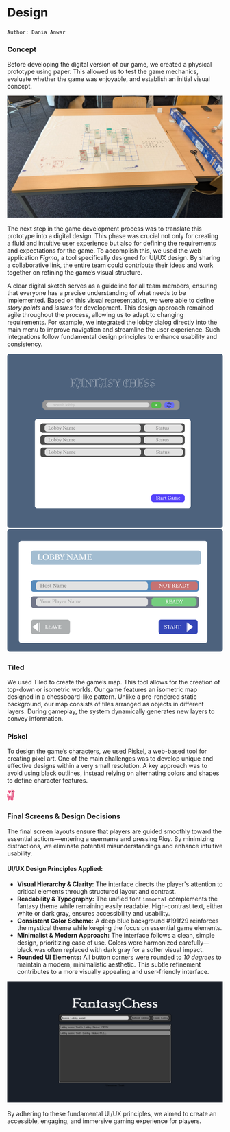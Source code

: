 # Design

`Author: Dania Anwar`

### Concept
Before developing the digital version of our game, we created a physical prototype using paper.
This allowed us to test the game mechanics, evaluate whether the game was enjoyable, and establish an initial visual concept.

![image.png](../img/figma/image.png)

The next step in the game development process was to translate this prototype into a digital design.
This phase was crucial not only for creating a fluid and intuitive user experience but also for defining the requirements and expectations for the game.
To accomplish this, we used the web application *Figma*, a tool specifically designed for UI/UX design.
By sharing a collaborative link, the entire team could contribute their ideas and work together on refining the game’s visual structure.

A clear digital sketch serves as a guideline for all team members, ensuring that everyone has a precise understanding of what needs to be implemented.
Based on this visual representation, we were able to define *story points* and *issues* for development. This design approach remained agile throughout the process, allowing us to adapt to changing requirements. For example, we integrated the lobby dialog directly into the main menu to improve navigation and streamline the user experience. Such integrations follow fundamental design principles to enhance usability and consistency.

![mainmenu.webp](../img/figma/mainmenu.webp)
![lobbyDialog.webp](../img/figma/lobbyDialog.webp)

### Tiled

We used Tiled to create the game’s map.
This tool allows for the creation of top-down or isometric worlds.
Our game features an isometric map designed in a chessboard-like pattern.
Unlike a pre-rendered static background, our map consists of tiles arranged as objects in different layers.
During gameplay, the system dynamically generates new layers to convey information.


### Piskel
To design the game’s [characters](Characters.md), we used Piskel, a web-based tool for creating pixel art.
One of the main challenges was to develop unique and effective designs within a very small resolution.
A key approach was to avoid using black outlines, instead relying on alternating colors and shapes to define character features.


![blossom-back.png](../img/characters/blossom-back.png)


### Final Screens & Design Decisions
The final screen layouts ensure that players are guided smoothly toward the essential actions—entering a username and pressing *Play*.
By minimizing distractions, we eliminate potential misunderstandings and enhance intuitive usability.

#### UI/UX Design Principles Applied:
- **Visual Hierarchy & Clarity:** The interface directs the player's attention to critical elements through structured layout and contrast.
- **Readability & Typography:** The unified font `ìmmortal` complements the fantasy theme while remaining easily readable. High-contrast text, either white or dark gray, ensures accessibility and usability.
- **Consistent Color Scheme:** A deep blue background #191f29 reinforces the mystical theme while keeping the focus on essential game elements.
- **Minimalist & Modern Approach:** The interface follows a clean, simple design, prioritizing ease of use. Colors were harmonized carefully—black was often replaced with dark gray for a softer visual impact.
- **Rounded UI Elements:** All button corners were rounded to *10 degrees* to maintain a modern, minimalistic aesthetic. This subtle refinement contributes to a more visually appealing and user-friendly interface.

![Lobbyscreen.png](../img/screens/Lobbyscreen.png)


By adhering to these fundamental UI/UX principles, we aimed to create an accessible, engaging, and immersive gaming experience for players.





